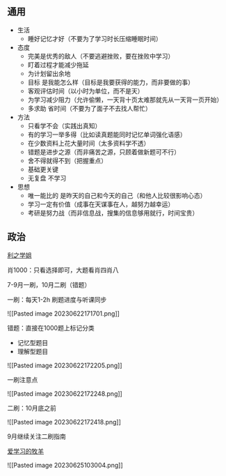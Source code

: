 
## 通用

- 生活
	- 睡好记忆才好（不要为了学习时长压缩睡眠时间） 
- 态度
	- 完美是优秀的敌人（不要逃避挫败，要在挫败中学习）
	- 盯着过程才能减少拖延
	- 为计划留出余地  
	- 目标 是我能怎么样（目标是我要获得的能力，而非要做的事）  
	- 客观评估时间（以小时为单位，而不是天）  
	- 为学习减少阻力（允许偷懒，一天背十页太难那就先从一天背一页开始）
	- 多求助 省时间（不要为了面子不去找人帮忙）  
- 方法
	- 只看学不会（实践出真知）  
	- 有的学习一举多得（比如读真题能同时记忆单词强化语感）  
	- 在少数资料上花大量时间（太多资料学不透）  
	- 错题是进步之源（而非痛苦之源，只顾着做新题可不行）  
	- 舍不得就得不到（把握重点） 
	- 基础更关键  
	- 无复盘 不学习  
- 思想
	- 唯一能比的 是昨天的自己和今天的自己（和他人比较很影响心态）  
	- 学习一定有价值（成事在天谋事在人，越努力越幸运）  
	- 考研是努力战（而非信息战，搜集的信息够用就行，时间宝贵）

## 政治

[利之学姐](https://www.bilibili.com/video/BV1zM4y1n7Xo)

肖1000：只看选择即可，大题看肖四肖八

7-9月一刷，10月二刷（错题）

一刷：每天1-2h
刷题进度与听课同步

![[Pasted image 20230622171701.png]]

错题：直接在1000题上标记分类
- 记忆型题目
- 理解型题目

![[Pasted image 20230622172205.png]]

一刷注意点

![[Pasted image 20230622172248.png]]

二刷：10月底之前

![[Pasted image 20230622172418.png]]

9月继续关注二刷指南

[爱学习的牧羊](https://www.bilibili.com/video/BV12N41167on/)

![[Pasted image 20230625103004.png]]

